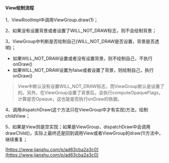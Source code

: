 #### View绘制流程

1、ViewRootImpl中调用ViewGroup.draw\(1\)；

2、如果没有设置背景或者设置了WILL\_NOT\_DRAW标志，则不会绘制背景；

3、ViewGroup中判断是否绘制自己\(WILL\_NOT\_DRAW是否设置，背景是否透明\)；

* 如果WILL\_NOT\_DRAW设置或者没有设置背景，则不绘制自己，不执行onDraw\(\)
* 如果WILL\_NOT\_DRAW设置为false或者设置了背景，则绘制自己，执行onDraw\(\)

> View中默认没有设置WILL\_NOT\_DRAW标志，而ViewGroup默认是设置了的。另外，在ViewGroup设置了背景后，会执行computeOpaqueFlags，计算是否Opaque，这也是是否执行onDraw的依据。

4、调用dispatchDraw\(这个方法只在ViewGroup中才有实现\)方法，绘制childView；

5、如果是View则是空实现；如果是ViewGroup，dispatchDraw中会调用drawChild\(\)，实际上最终还是回到调用View或者ViewGroup的draw\(1\)方法中，继续重复；

[https://www.jianshu.com/p/ad63cba2a3c0](https://www.jianshu.com/p/ad63cba2a3c0)

